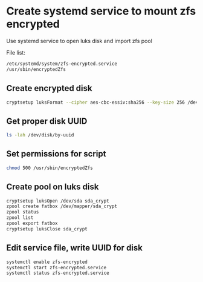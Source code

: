 
# Create systemd service to mount zfs encrypted

Use systemd service to open luks disk and import zfs pool

File list:
```bash
/etc/systemd/system/zfs-encrypted.service
/usr/sbin/encryptedZfs
```

## Create encrypted disk

```bash
cryptsetup luksFormat --cipher aes-cbc-essiv:sha256 --key-size 256 /dev/sda
```

## Get proper disk UUID

```bash
ls -lah /dev/disk/by-uuid
```

## Set permissions for script

```bash
chmod 500 /usr/sbin/encryptedZfs
```

## Create pool on luks disk

```bash
cryptsetup luksOpen /dev/sda sda_crypt
zpool create fatbox /dev/mapper/sda_crypt
zpool status
zpool list
zpool export fatbox
cryptsetup luksClose sda_crypt
```

## Edit service file, write UUID for disk

```bash
systemctl enable zfs-encrypted
systemctl start zfs-encrypted.service
systemctl status zfs-encrypted.service
```
